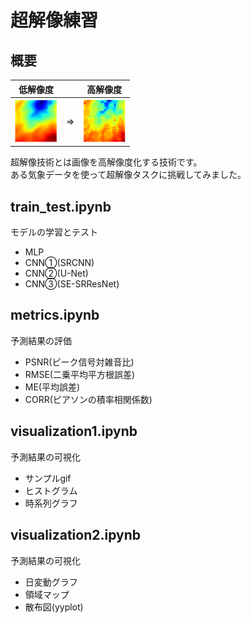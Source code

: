 # 超解像練習

## 概要
|低解像度||高解像度|
|-|-|-|
|![imagesフォルダのlow_sample.png参照](./images/low_sample.png "低解像度画像")|⇒|![imagesフォルダのhigh_sample.png参照](./images/high_sample.png "高解像度画像")|

超解像技術とは画像を高解像度化する技術です。  
ある気象データを使って超解像タスクに挑戦してみました。  

## train_test.ipynb
モデルの学習とテスト
- MLP
- CNN①(SRCNN)
- CNN②(U-Net)
- CNN③(SE-SRResNet)


## metrics.ipynb
予測結果の評価
- PSNR(ピーク信号対雑音比)
- RMSE(二乗平均平方根誤差)
- ME(平均誤差)
- CORR(ピアソンの積率相関係数)

## visualization1.ipynb
予測結果の可視化
- サンプルgif
- ヒストグラム
- 時系列グラフ

## visualization2.ipynb
予測結果の可視化
- 日変動グラフ
- 領域マップ
- 散布図(yyplot)
